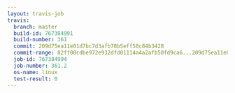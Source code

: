 ```yaml
---
layout: travis-job
travis:
  branch: master
  build-id: 767384991
  build-number: 361
  commit: 209d75ea11e01d7bc7d3afb78b5eff58c84b3428
  commit-range: 82ff00cdbe972e932dfd01114a4a2afb50fd9ca6...209d75ea11e01d7bc7d3afb78b5eff58c84b3428
  job-id: 767384994
  job-number: 361.2
  os-name: linux
  test-result: 0
---
```

